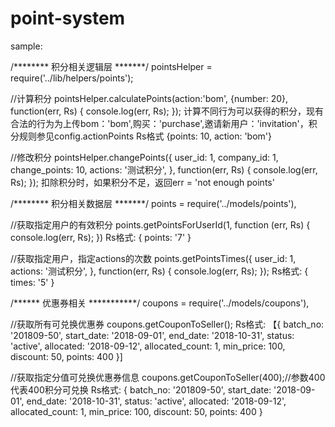 # point-system


sample:

/******** 积分相关逻辑层 *******/
pointsHelper = require('../lib/helpers/points');

//计算积分
pointsHelper.calculatePoints(action:'bom', {number: 20}, function(err, Rs) {
	console.log(err, Rs);
});
计算不同行为可以获得的积分，现有合法的行为为上传bom：'bom',购买：'purchase',邀请新用户：'invitation'，积分规则参见config.actionPoints
Rs格式 {points: 10, action: 'bom'}

//修改积分
pointsHelper.changePoints({
    user_id: 1,
    company_id: 1,
    change_points: 10,
    actions: '测试积分',
}, function(err, Rs) {
    console.log(err, Rs);
});
扣除积分时，如果积分不足，返回err = 'not enough points'



/******** 积分相关数据层 *******/
points = require('../models/points'),

//获取指定用户的有效积分
points.getPointsForUserId(1, function (err, Rs) {
    console.log(err, Rs);
})
Rs格式: { points: '7' }


//获取指定用户，指定actions的次数
points.getPointsTimes({
    user_id: 1,
    actions: '测试积分',
}, function(err, Rs) {
    console.log(err, Rs);
});
Rs格式: { times: '5' }


/****** 优惠券相关 ***********/
coupons = require('../models/coupons'),

//获取所有可兑换优惠券
coupons.getCouponToSeller();
Rs格式:
【{
    batch_no: '201809-50',
    start_date: '2018-09-01',
    end_date: '2018-10-31',
    status: 'active',
    allocated: '2018-09-12',
    allocated_count: 1,
    min_price: 100,
    discount: 50,
    points: 400
}]

//获取指定分值可兑换优惠券信息
coupons.getCouponToSeller(400);//参数400代表400积分可兑换
Rs格式:
{
    batch_no: '201809-50',
    start_date: '2018-09-01',
    end_date: '2018-10-31',
    status: 'active',
    allocated: '2018-09-12',
    allocated_count: 1,
    min_price: 100,
    discount: 50,
    points: 400
}